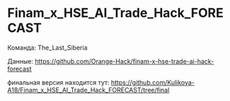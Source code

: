 # Finam_x_HSE_AI_Trade_Hack_FORECAST

Команда: The_Last_Siberia

Данные: https://github.com/Orange-Hack/finam-x-hse-trade-ai-hack-forecast

финальная версия находится тут: https://github.com/Kulikova-A18/Finam_x_HSE_AI_Trade_Hack_FORECAST/tree/final
